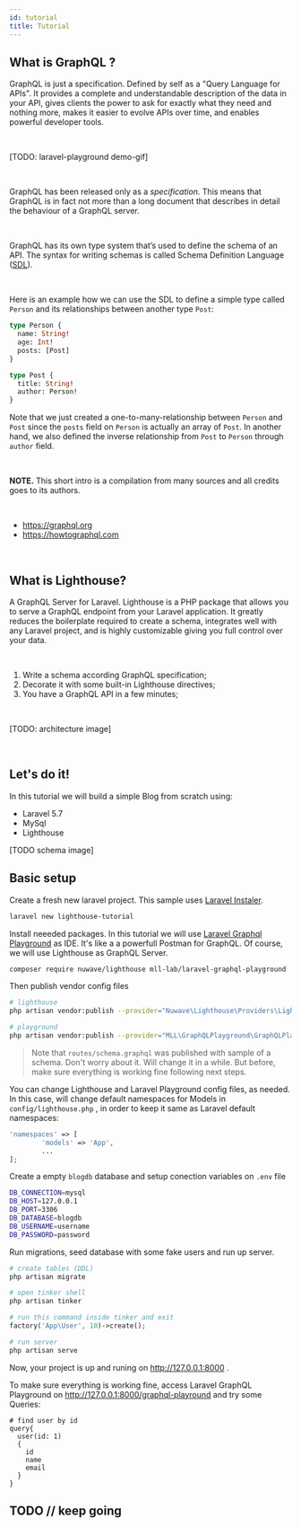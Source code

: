 ```yaml
---
id: tutorial
title: Tutorial
---
```



## What is GraphQL ?

GraphQL is just a specification. Defined by self as a "Query Language for APIs". It provides a complete and understandable description of the data in your API, gives clients the power to ask for exactly what they need and nothing more, makes it easier to evolve APIs over time, and enables powerful developer tools.

<br />

[TODO: laravel-playground demo-gif]

<br />

GraphQL has been released only as a *specification*. This means that GraphQL is in fact not more than a long document that describes in detail the behaviour of a GraphQL server. 

<br />

GraphQL has its own type system that’s used to define the schema of an API. The syntax for writing schemas is called Schema Definition Language ([SDL](https://www.prisma.io/blog/graphql-sdl-schema-definition-language-6755bcb9ce51/)).

<br />

Here is an example how we can use the SDL to define a simple type called `Person` and its relationships between another type `Post`:

```graphql
type Person {
  name: String!
  age: Int!
  posts: [Post]
}

type Post {
  title: String!
  author: Person!
}
```
Note that we just created a one-to-many-relationship between `Person` and `Post` since the `posts` field on `Person` is actually an array of `Post`. In another hand, we also defined the inverse relationship from `Post` to `Person` through `author` field.

<br />



**NOTE.** This short intro is a compilation from many sources and all credits goes to its authors.

<br />

- https://graphql.org
- https://howtographql.com



<br />

## What is Lighthouse?

A GraphQL Server for Laravel. Lighthouse is a PHP package that allows you to serve a GraphQL endpoint from your Laravel application. It greatly reduces the boilerplate required to create a schema, integrates well with any Laravel project, and is highly customizable giving you full control over your data.

<br />

1. Write a schema according GraphQL specification;
1. Decorate it with some built-in Lighthouse directives;
1. You have a GraphQL API in a few minutes;

<br />

[TODO: architecture image]

<br />


## Let's do it!

In this tutorial we will build a simple Blog from scratch using:

- Laravel 5.7
- MySql 
- Lighthouse 

[TODO schema image]

## Basic setup
Create a fresh new laravel project. This sample uses [Laravel Instaler](https://laravel.com/docs/5.7/installation#installing-laravel).  

```bash
laravel new lighthouse-tutorial
```

Install neeeded packages. In this tutorial we will use [Laravel Graphql Playground](https://github.com/mll-lab/laravel-graphql-playground) as IDE. It's like a a powerfull Postman for GraphQL. Of course, we will use Lighthouse as GraphQL Server.

```bash
composer require nuwave/lighthouse mll-lab/laravel-graphql-playground
```

Then publish vendor config files
```bash
# lighthouse
php artisan vendor:publish --provider="Nuwave\Lighthouse\Providers\LighthouseServiceProvider"

# playground
php artisan vendor:publish --provider="MLL\GraphQLPlayground\GraphQLPlaygroundServiceProvider"
```

> Note that `routes/schema.graphql` was published with sample of a schema. Don't worry about it. Will change it in a while. But before, make sure everything is working fine following next steps.


You can change Lighthouse and Laravel Playground config files, as needed. In this case, will change default namespaces for Models in  `config/lighthouse.php` , in order to keep it same as Laravel default namespaces:

```php
'namespaces' => [
        'models' => 'App',
        ...
];
```

Create a empty `blogdb` database and setup conection variables on  `.env` file 
```bash
DB_CONNECTION=mysql
DB_HOST=127.0.0.1
DB_PORT=3306
DB_DATABASE=blogdb
DB_USERNAME=username
DB_PASSWORD=password
```


Run migrations, seed database with some fake users and run up server.
```php
# create tables (DDL)
php artisan migrate

# open tinker shell
php artisan tinker

# run this command inside tinker and exit
factory('App\User', 10)->create();

# run server
php artisan serve

```
Now, your project is up and runing on http://127.0.0.1:8000 .

To make sure everything is working fine, access Laravel GraphQL Playground on http://127.0.0.1:8000/graphql-playround and try some Queries:

```graphql
# find user by id
query{
  user(id: 1)
  {
    id
    name
    email
  }
}
```



## TODO // keep going 